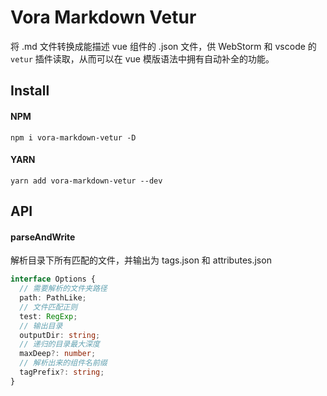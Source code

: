 <!--
 * @Author: wanlixin
 * @Date: 2020-05-09 22:24:25
 * @LastEditors: wanlixin
 * @LastEditTime: 2020-05-17 10:00:21
 * @Description: 
--> 
# Vora Markdown Vetur

将 .md 文件转换成能描述 vue 组件的 .json 文件，供 WebStorm 和 vscode 的 `vetur` 插件读取，从而可以在 vue 模版语法中拥有自动补全的功能。

## Install

#### NPM

```shell
npm i vora-markdown-vetur -D
```

#### YARN

```shell
yarn add vora-markdown-vetur --dev
```

## API

#### parseAndWrite

解析目录下所有匹配的文件，并输出为 tags.json 和 attributes.json

```ts
interface Options {
  // 需要解析的文件夹路径
  path: PathLike;
  // 文件匹配正则
  test: RegExp;
  // 输出目录
  outputDir: string;
  // 递归的目录最大深度
  maxDeep?: number;
  // 解析出来的组件名前缀
  tagPrefix?: string;
}
```
